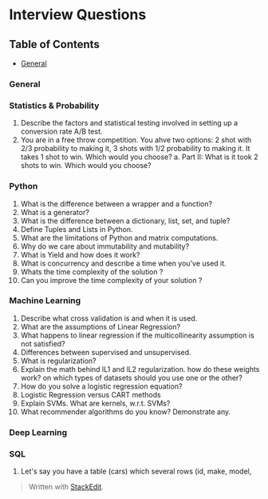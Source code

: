 # Interview Questions

## Table of Contents
* [General](#general)


### General 

### Statistics & Probability
1. Describe the factors and statistical testing involved in setting up a conversion rate A/B test.
2. You are in a free throw competition. You ahve two options: 2 shot with 2/3 probability to making it, 3 shots with 1/2 probability to making it. It takes 1 shot to win. Which would you choose?
	a. Part II: What is it took 2 shots to win. Which would you choose?


### Python

1. What is the difference between a wrapper and a function?
2. What is a generator?
3. What is the difference between a dictionary, list, set, and tuple?
4. Define Tuples and Lists in Python.
5. What are the limitations of Python and matrix computations.
6. Why do we care about immutability and mutability?
7. What is Yield and how does it work?
8. What is concurrency and describe a time when you've used it.
9. Whats the time complexity of the solution ?
10.  Can you improve the time complexity of your solution ?


### Machine Learning
1. Describe what cross validation is and when it is used.
2. What are the assumptions of Linear Regression?
3. What happens to linear regression if the multicollinearity assumption is not satisfied?
4. Differences between supervised and unsupervised.
5.  What is regularization?
6. Explain the math behind lL1 and lL2 regularization. how do these weights work? on which types of datasets should you use one or the other?
7. How do you solve a logistic regression equation?
8. Logistic Regression versus CART methods
9. Explain SVMs. What are kernels, w.r.t. SVMs?
10. What recommender algorithms do you know? Demonstrate any.


### Deep Learning

### SQL
1. Let's say you have a table (cars) which several rows (id, make, model,


> Written with [StackEdit](https://stackedit.io/).
<!--stackedit_data:
eyJoaXN0b3J5IjpbLTE5NTM1NjE0NzIsLTE4NTE2MzgwNjYsLT
ExMTY1MTU0MjZdfQ==
-->